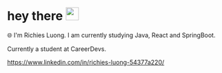 <h1>
  hey there
  <img src="https://media.giphy.com/media/hvRJCLFzcasrR4ia7z/giphy.gif" width="30px"/>
</h1>

:globe_with_meridians: I'm Richies Luong. I am currently studying Java, React and SpringBoot.

Currently a student at CareerDevs.

https://www.linkedin.com/in/richies-luong-54377a220/
